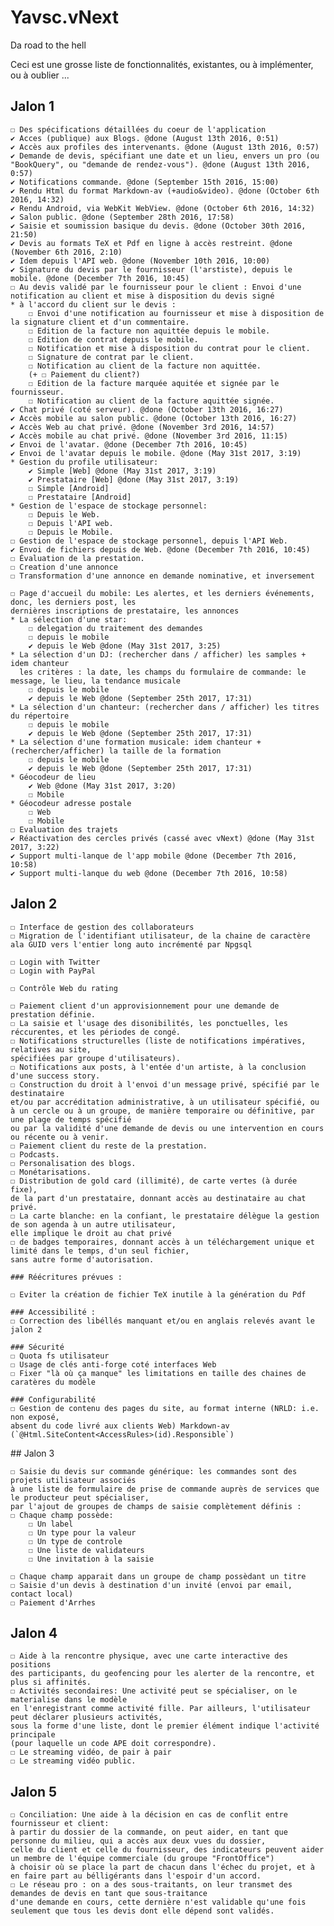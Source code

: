 # Yavsc.vNext

Da road to the hell

Ceci est une grosse liste de fonctionnalités, existantes, ou à implémenter, ou à oublier ...

## Jalon 1

	☐ Des spécifications détaillées du coeur de l'application
	✔ Acces (publique) aux Blogs. @done (August 13th 2016, 0:51)
	✔ Accès aux profiles des intervenants. @done (August 13th 2016, 0:57)
	✔ Demande de devis, spécifiant une date et un lieu, envers un pro (ou "BookQuery", ou "demande de rendez-vous"). @done (August 13th 2016, 0:57)
	✔ Notifications commande. @done (September 15th 2016, 15:00)
	✔ Rendu Html du format Markdown-av (+audio&video). @done (October 6th 2016, 14:32)
	✔ Rendu Android, via WebKit WebView. @done (October 6th 2016, 14:32)
    ✔ Salon public. @done (September 28th 2016, 17:58)
	✔ Saisie et soumission basique du devis. @done (October 30th 2016, 21:50)
	✔ Devis au formats TeX et Pdf en ligne à accès restreint. @done (November 6th 2016, 2:10)
	✔ Idem depuis l'API web. @done (November 10th 2016, 10:00)
	✔ Signature du devis par le fournisseur (l'arstiste), depuis le mobile. @done (December 7th 2016, 10:45)
	☐ Au devis validé par le fournisseur pour le client : Envoi d'une notification au client et mise à disposition du devis signé
	* à l'accord du client sur le devis :
		☐ Envoi d'une notification au fournisseur et mise à disposition de la signature client et d'un commentaire.
		☐ Edition de la facture non aquittée depuis le mobile.
		☐ Edition de contrat depuis le mobile.
		☐ Notification et mise à disposition du contrat pour le client.
		☐ Signature de contrat par le client.
		☐ Notification au client de la facture non aquittée.
		(+ ☐ Paiement du client?)
		☐ Edition de la facture marquée aquitée et signée par le fournisseur.
		☐ Notification au client de la facture aquittée signée.
    ✔ Chat privé (coté serveur). @done (October 13th 2016, 16:27)
	✔ Accès mobile au salon public. @done (October 13th 2016, 16:27)
	✔ Accès Web au chat privé. @done (November 3rd 2016, 14:57)
	✔ Accès mobile au chat privé. @done (November 3rd 2016, 11:15)
	✔ Envoi de l'avatar. @done (December 7th 2016, 10:45)
	✔ Envoi de l'avatar depuis le mobile. @done (May 31st 2017, 3:19)
	* Gestion du profile utilisateur:
		✔ Simple [Web] @done (May 31st 2017, 3:19)
		✔ Prestataire [Web] @done (May 31st 2017, 3:19)
		☐ Simple [Android]
		☐ Prestataire [Android]
	* Gestion de l'espace de stockage personnel: 
		☐ Depuis le Web.
		☐ Depuis l'API web.
		☐ Depuis le Mobile.
	☐ Gestion de l'espace de stockage personnel, depuis l'API Web. 
	✔ Envoi de fichiers depuis de Web. @done (December 7th 2016, 10:45)
	☐ Évaluation de la prestation.
	☐ Creation d'une annonce
	☐ Transformation d'une annonce en demande nominative, et inversement

	☐ Page d'accueil du mobile: Les alertes, et les derniers événements, donc, les derniers post, les 
	dernières inscriptions de prestataire, les annonces
	* La sélection d'une star: 
		☐ delegation du traitement des demandes
		☐ depuis le mobile
		✔ depuis le Web @done (May 31st 2017, 3:25)
	* La sélection d'un DJ: (rechercher dans / afficher) les samples + idem chanteur
	  les critères : la date, les champs du formulaire de commande: le message, le lieu, la tendance musicale
		☐ depuis le mobile
		✔ depuis le Web @done (September 25th 2017, 17:31)
	* La sélection d'un chanteur: (rechercher dans / afficher) les titres du répertoire
		☐ depuis le mobile
		✔ depuis le Web @done (September 25th 2017, 17:31)
	* La sélection d'une formation musicale: idem chanteur + (rechercher/afficher) la taille de la formation
		☐ depuis le mobile
		✔ depuis le Web @done (September 25th 2017, 17:31)
	* Géocodeur de lieu
		✔ Web @done (May 31st 2017, 3:20)
		☐ Mobile
	* Géocodeur adresse postale
		☐ Web
		☐ Mobile
	☐ Evaluation des trajets
	✔ Réactivation des cercles privés (cassé avec vNext) @done (May 31st 2017, 3:22)
	✔ Support multi-lanque de l'app mobile @done (December 7th 2016, 10:58)
	✔ Support multi-lanque du web @done (December 7th 2016, 10:58)

## Jalon 2


	☐ Interface de gestion des collaborateurs
	☐ Migration de l'identifiant utilisateur, de la chaine de caractère ala GUID vers l'entier long auto incrémenté par Npgsql 

	☐ Login with Twitter
	☐ Login with PayPal

	☐ Contrôle Web du rating

	☐ Paiement client d'un approvisionnement pour une demande de prestation définie.
	☐ La saisie et l'usage des disonibilités, les ponctuelles, les réccurentes, et les périodes de congé.
	☐ Notifications structurelles (liste de notifications impératives, relatives au site, 
	spécifiées par groupe d'utilisateurs).
	☐ Notifications aux posts, à l'entée d'un artiste, à la conclusion d'une success story.
	☐ Construction du droit à l'envoi d'un message privé, spécifié par le destinataire 
	et/ou par accréditation administrative, à un utilisateur spécifié, ou
	à un cercle ou à un groupe, de manière temporaire ou définitive, par une plage de temps spécifié
	ou par la validité d'une demande de devis ou une intervention en cours ou récente ou à venir.
	☐ Paiement client du reste de la prestation.
	☐ Podcasts.
	☐ Personalisation des blogs.
	☐ Monétarisations.
	☐ Distribution de gold card (illimité), de carte vertes (à durée fixe), 
	de la part d'un prestataire, donnant accès au destinataire au chat privé.
	☐ La carte blanche: en la confiant, le prestataire délègue la gestion de son agenda à un autre utilisateur, 
	elle implique le droit au chat privé
	☐ de badges temporaires, donnant accès à un téléchargement unique et limité dans le temps, d'un seul fichier, 
	sans autre forme d'autorisation.
	
	### Réécritures prévues : 

	☐ Eviter la création de fichier TeX inutile à la génération du Pdf
	
	### Accessibilité :
	☐ Correction des libéllés manquant et/ou en anglais relevés avant le jalon 2 
	
	### Sécurité
	☐ Quota fs utilisateur
	☐ Usage de clés anti-forge coté interfaces Web 
	☐ Fixer "là où ça manque" les limitations en taille des chaines de caratères du modèle 
	
	### Configurabilité
	☐ Gestion de contenu des pages du site, au format interne (NRLD: i.e. non exposé,
	absent du code livré aux clients Web) Markdown-av (`@Html.SiteContent<AccessRules>(id).Responsible`)
	
## Jalon 3

	☐ Saisie du devis sur commande générique: les commandes sont des projets utilisateur associés
	à une liste de formulaire de prise de commande auprès de services que le producteur peut spécialiser,
	par l'ajout de groupes de champs de saisie complètement définis : 
	☐ Chaque champ possède:
		☐ Un label
		☐ Un type pour la valeur
		☐ Un type de controle
		☐ Une liste de validateurs
		☐ Une invitation à la saisie
		 
	☐ Chaque champ apparait dans un groupe de champ possèdant un titre
	☐ Saisie d'un devis à destination d'un invité (envoi par email, contact local)
	☐ Paiement d'Arrhes

## Jalon 4

	☐ Aide à la rencontre physique, avec une carte interactive des positions 
	des participants, du geofencing pour les alerter de la rencontre, et plus si affinités. 
	☐ Activités secondaires: Une activité peut se spécialiser, on le materialise dans le modèle
	en l'enregistrant comme activité fille. Par ailleurs, l'utilisateur peut déclarer plusieurs activités,
	sous la forme d'une liste, dont le premier élément indique l'activité principale 
	(pour laquelle un code APE doit correspondre).
	☐ Le streaming vidéo, de pair à pair
	☐ Le streaming vidéo public.

## Jalon 5

	☐ Conciliation: Une aide à la décision en cas de conflit entre fournisseur et client: 
	à partir du dossier de la commande, on peut aider, en tant que personne du milieu, qui a accès aux deux vues du dossier, 
	celle du client et celle du fournisseur, des indicateurs peuvent aider un membre de l'équipe commerciale (du groupe "FrontOffice")
	à choisir où se place la part de chacun dans l'échec du projet, et à en faire part au bélligérants dans l'espoir d'un accord.
	☐ Le réseau pro : on a des sous-traitants, on leur transmet des demandes de devis en tant que sous-traitance
	d'une demande en cours, cette dernière n'est validable qu'une fois seulement que tous les devis dont elle dépend sont validés.
